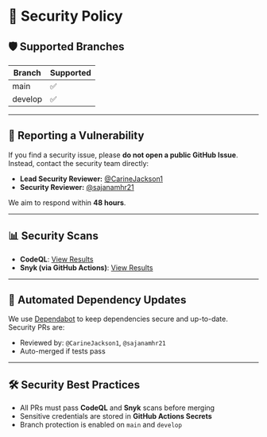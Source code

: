 # 🔐 Security Policy

## 🛡 Supported Branches
| Branch  | Supported |
|---------|-----------|
| main    | ✅        |
| develop | ✅        |

---

## 🐞 Reporting a Vulnerability
If you find a security issue, please **do not open a public GitHub Issue**.  
Instead, contact the security team directly:

- **Lead Security Reviewer:** [@CarineJackson1](https://github.com/CarineJackson1)
- **Security Reviewer:** [@sajanamhr21](https://github.com/sajanamhr21)

We aim to respond within **48 hours**.

---

## 📊 Security Scans
- **CodeQL**: [View Results](https://github.com/CarineJackson1/astroskill-lms-connector-carine/security/code-scanning)
- **Snyk (via GitHub Actions)**: [View Results](https://github.com/CarineJackson1/astroskill-lms-connector-carine/actions/workflows/snyk.yml)

---

## 🔄 Automated Dependency Updates
We use [Dependabot](https://docs.github.com/en/code-security/dependabot) to keep dependencies secure and up-to-date.  
Security PRs are:
- Reviewed by: `@CarineJackson1`, `@sajanamhr21`
- Auto-merged if tests pass

---

## 🛠 Security Best Practices
- All PRs must pass **CodeQL** and **Snyk** scans before merging
- Sensitive credentials are stored in **GitHub Actions Secrets**
- Branch protection is enabled on `main` and `develop`
